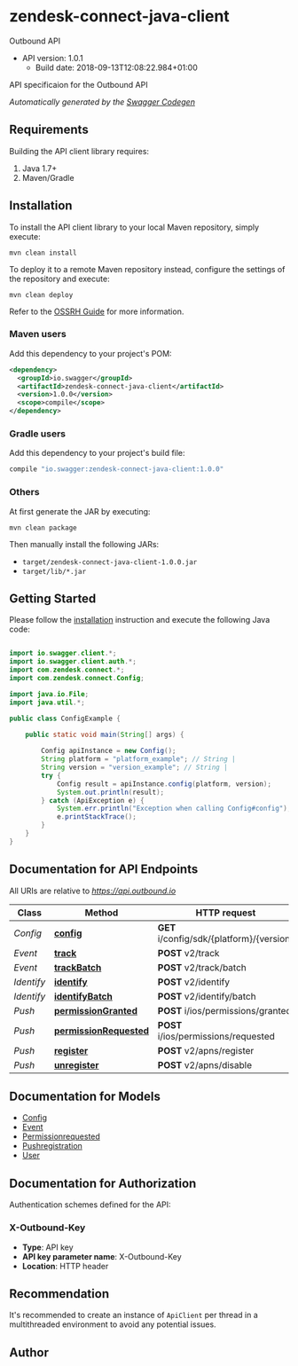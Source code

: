 # zendesk-connect-java-client

Outbound API
- API version: 1.0.1
  - Build date: 2018-09-13T12:08:22.984+01:00

API specificaion for the Outbound API


*Automatically generated by the [Swagger Codegen](https://github.com/swagger-api/swagger-codegen)*


## Requirements

Building the API client library requires:
1. Java 1.7+
2. Maven/Gradle

## Installation

To install the API client library to your local Maven repository, simply execute:

```shell
mvn clean install
```

To deploy it to a remote Maven repository instead, configure the settings of the repository and execute:

```shell
mvn clean deploy
```

Refer to the [OSSRH Guide](http://central.sonatype.org/pages/ossrh-guide.html) for more information.

### Maven users

Add this dependency to your project's POM:

```xml
<dependency>
  <groupId>io.swagger</groupId>
  <artifactId>zendesk-connect-java-client</artifactId>
  <version>1.0.0</version>
  <scope>compile</scope>
</dependency>
```

### Gradle users

Add this dependency to your project's build file:

```groovy
compile "io.swagger:zendesk-connect-java-client:1.0.0"
```

### Others

At first generate the JAR by executing:

```shell
mvn clean package
```

Then manually install the following JARs:

* `target/zendesk-connect-java-client-1.0.0.jar`
* `target/lib/*.jar`

## Getting Started

Please follow the [installation](#installation) instruction and execute the following Java code:

```java

import io.swagger.client.*;
import io.swagger.client.auth.*;
import com.zendesk.connect.*;
import com.zendesk.connect.Config;

import java.io.File;
import java.util.*;

public class ConfigExample {

    public static void main(String[] args) {
        
        Config apiInstance = new Config();
        String platform = "platform_example"; // String | 
        String version = "version_example"; // String | 
        try {
            Config result = apiInstance.config(platform, version);
            System.out.println(result);
        } catch (ApiException e) {
            System.err.println("Exception when calling Config#config");
            e.printStackTrace();
        }
    }
}

```

## Documentation for API Endpoints

All URIs are relative to *https://api.outbound.io*

Class | Method | HTTP request | Description
------------ | ------------- | ------------- | -------------
*Config* | [**config**](docs/Config.md#config) | **GET** i/config/sdk/{platform}/{version} | Config
*Event* | [**track**](docs/Event.md#track) | **POST** v2/track | Track
*Event* | [**trackBatch**](docs/Event.md#trackBatch) | **POST** v2/track/batch | Track Batch
*Identify* | [**identify**](docs/Identify.md#identify) | **POST** v2/identify | Identify
*Identify* | [**identifyBatch**](docs/Identify.md#identifyBatch) | **POST** v2/identify/batch | Identify Batch
*Push* | [**permissionGranted**](docs/Push.md#permissionGranted) | **POST** i/ios/permissions/granted | PermissionGranted
*Push* | [**permissionRequested**](docs/Push.md#permissionRequested) | **POST** i/ios/permissions/requested | PermissionRequested
*Push* | [**register**](docs/Push.md#register) | **POST** v2/apns/register | Register
*Push* | [**unregister**](docs/Push.md#unregister) | **POST** v2/apns/disable | Unregister


## Documentation for Models

 - [Config](docs/Config.md)
 - [Event](docs/Event.md)
 - [Permissionrequested](docs/Permissionrequested.md)
 - [Pushregistration](docs/Pushregistration.md)
 - [User](docs/User.md)


## Documentation for Authorization

Authentication schemes defined for the API:
### X-Outbound-Key

- **Type**: API key
- **API key parameter name**: X-Outbound-Key
- **Location**: HTTP header


## Recommendation

It's recommended to create an instance of `ApiClient` per thread in a multithreaded environment to avoid any potential issues.

## Author



